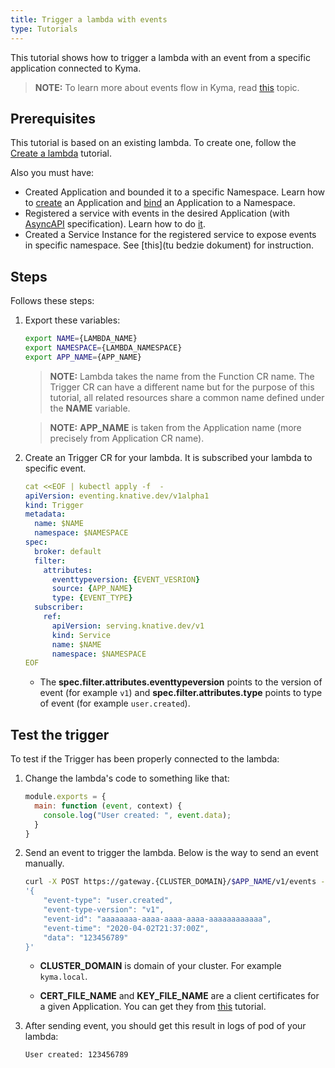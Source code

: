 ```yaml
---
title: Trigger a lambda with events
type: Tutorials
---
```


This tutorial shows how to trigger a lambda with an event from a specific application connected to Kyma.

>**NOTE:** To learn more about events flow in Kyma, read [this](/components/knative-eventing-mesh) topic.

## Prerequisites

This tutorial is based on an existing lambda. To create one, follow the [Create a lambda](#tutorials-create-a-lambda) tutorial.

Also you must have: 

- Created Application and bounded it to a specific Namespace. Learn how to [create](/components/application-connector#tutorials-create-a-new-application) an Application and [bind](/components/application-connector#tutorials-bind-an-application-to-a-namespace) an Application to a Namespace.
- Registered a service with events in the desired Application (with [AsyncAPI](https://www.asyncapi.com/) specification). Learn how to do [it](components/application-connector/#tutorials-register-a-service).
- Created a Service Instance for the registered service to expose events in specific namespace. See [this](tu bedzie dokument) for instruction.

## Steps

Follows these steps:

1. Export these variables:

    ```bash
    export NAME={LAMBDA_NAME}
    export NAMESPACE={LAMBDA_NAMESPACE}
    export APP_NAME={APP_NAME}
    ```

    > **NOTE:** Lambda takes the name from the Function CR name. The Trigger CR can have a different name but for the purpose of this tutorial, all related resources share a common name defined under the **NAME** variable.

    > **NOTE:** **APP_NAME** is taken from the Application name (more precisely from Application CR name).

2. Create an Trigger CR for your lambda. It is subscribed your lambda to specific event.

    ```yaml
    cat <<EOF | kubectl apply -f  -
    apiVersion: eventing.knative.dev/v1alpha1
    kind: Trigger
    metadata:
      name: $NAME
      namespace: $NAMESPACE
    spec:
      broker: default
      filter:
        attributes:
          eventtypeversion: {EVENT_VESRION}
          source: {APP_NAME}
          type: {EVENT_TYPE}
      subscriber:
        ref:
          apiVersion: serving.knative.dev/v1
          kind: Service
          name: $NAME
          namespace: $NAMESPACE
    EOF
    ```

    - The **spec.filter.attributes.eventtypeversion** points to the version of event (for example `v1`) and **spec.filter.attributes.type** points to type of event (for example `user.created`).

## Test the trigger

To test if the Trigger has been properly connected to the lambda:

1. Change the lambda's code to something like that:​

    ```js
    module.exports = {
      main: function (event, context) {
        console.log("User created: ", event.data);
      }
    }
    ```

2. Send an event to trigger the lambda. Below is the way to send an event manually.

    ```bash
    curl -X POST https://gateway.{CLUSTER_DOMAIN}/$APP_NAME/v1/events -k --cert {CERT_FILE_NAME}.crt --key {KEY_FILE_NAME}.key -d \
    '{
        "event-type": "user.created",
        "event-type-version": "v1",
        "event-id": "aaaaaaaa-aaaa-aaaa-aaaa-aaaaaaaaaaaa",
        "event-time": "2020-04-02T21:37:00Z",
        "data": "123456789"
    }'
    ```

    - **CLUSTER_DOMAIN** is domain of your cluster. For example `kyma.local`.

    - **CERT_FILE_NAME** and **KEY_FILE_NAME** are a client certificates for a given Application. You can get they from [this](/components/application-connector/#tutorials-get-the-client-certificate) tutorial.

3. After sending event, you should get this result in logs of pod of your lambda:

    ```text
    User created: 123456789
    ```
